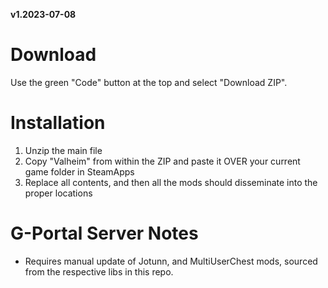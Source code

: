 __v1.2023-07-08__


# Download

Use the green "Code" button at the top and select "Download ZIP".

# Installation

1. Unzip the main file
2. Copy "Valheim" from within the ZIP and paste it OVER your current game folder in SteamApps
3. Replace all contents, and then all the mods should disseminate into the proper locations

# G-Portal Server Notes

- Requires manual update of Jotunn, and MultiUserChest mods, sourced from the respective libs in this repo.